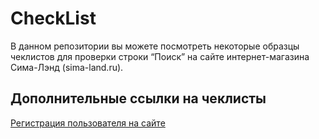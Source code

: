# CheckList
В данном репозитории вы можете посмотреть некоторые образцы чеклистов для проверки строки “Поиск” на сайте интернет-магазина Сима-Лэнд (sima-land.ru).

## Дополнительные ссылки на чеклисты
[Регистрация пользователя на сайте](https://docs.google.com/document/d/1dng2ZAtNdaezNepjzjq0m6yg0m0fWqYawF_gSATEY1E/edit?usp=sharing)
